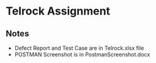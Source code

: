 # Telrock Assignment

## Notes
* Defect Report and Test Case are in Telrock.xlsx file
* POSTMAN Screenshot is in PostmanScreenshot.docx
